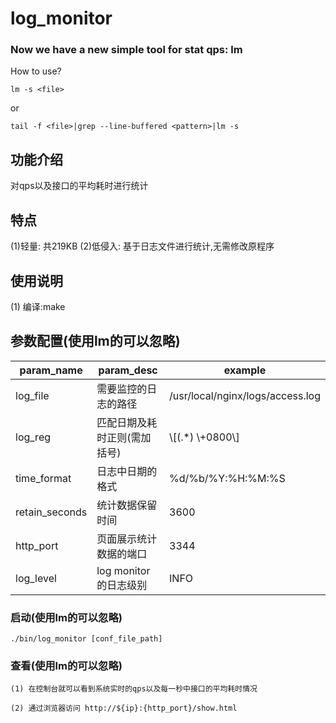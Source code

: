 log_monitor
===========
### Now we have a new simple tool for stat qps: lm    
How to use? 
```
lm -s <file>
```
or
```
tail -f <file>|grep --line-buffered <pattern>|lm -s
```

## 功能介绍	
对qps以及接口的平均耗时进行统计
## 特点	
(1)轻量: 共219KB
(2)低侵入: 基于日志文件进行统计,无需修改原程序
## 使用说明
(1) 编译:make

## 参数配置(使用lm的可以忽略)
   
   | param_name     | param_desc                | example                          |
   | ----------     | ------------------------- | -------------------------------- |
   | log_file       | 需要监控的日志的路径        | /usr/local/nginx/logs/access.log |
   | log_reg        | 匹配日期及耗时正则(需加括号) | \\\[(.*) \\\+0800\\\]            |
   | time_format    | 日志中日期的格式            | %d/%b/%Y:%H:%M:%S|
   | retain_seconds | 统计数据保留时间            | 3600                             |
   | http_port      | 页面展示统计数据的端口       | 3344                             |
   | log_level      | log monitor的日志级别       | INFO                             |

### 启动(使用lm的可以忽略)

    ./bin/log_monitor [conf_file_path]

### 查看(使用lm的可以忽略)
    (1) 在控制台就可以看到系统实时的qps以及每一秒中接口的平均耗时情况

    (2) 通过浏览器访问 http://${ip}:{http_port}/show.html


